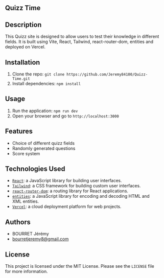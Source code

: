 ## Quizz Time

## Description

This Quizz site is designed to allow users to test their knowledge in different fields. It is built using Vite, React, Tailwind, react-router-dom, entities and deployed on Vercel.

## Installation

1. Clone the repo: `git clone https://github.com/Jeremy84100/Quizz-Time.git`
2. Install dependencies: `npm install`

## Usage

1. Run the application: `npm run dev`
2. Open your browser and go to `http://localhost:3000`

## Features

- Choice of different quizz fields
- Randomly generated questions
- Score system

## Technologies Used

- [`React`](https://reactjs.org/): a JavaScript library for building user interfaces.
- [`Tailwind`](https://tailwindcss.com/): a CSS framework for building custom user interfaces.
- [`react-router-dom`](https://reactrouter.com/web/guides/quick-start): a routing library for React applications.
- [`entities`](https://www.npmjs.com/package/entities): a JavaScript library for encoding and decoding HTML and XML entities.
- [`Vercel`](https://vercel.com/): a cloud deployment platform for web projects.

## Authors

- BOURRET Jérémy
- bourretjeremy8@gmail.com

## License

This project is licensed under the MIT License. Please see the `LICENSE` file for more information.
